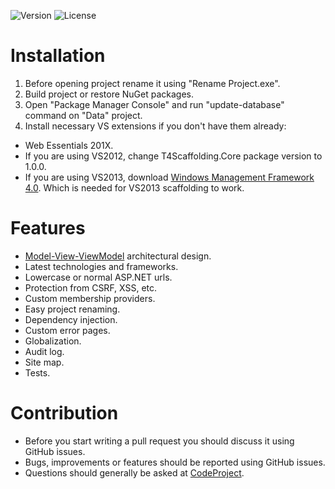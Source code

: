 ![Version](https://img.shields.io/github/release/NonFactors/MVC.Template.svg?style=plastic)
![License](https://img.shields.io/badge/license-MIT-green.svg?style=plastic)

# Installation
1. Before opening project rename it using "Rename Project.exe".
2. Build project or restore NuGet packages.
3. Open "Package Manager Console" and run "update-database" command on "Data" project.
4. Install necessary VS extensions if you don't have them already:
  - Web Essentials 201X.
  - If you are using VS2012, change T4Scaffolding.Core package version to 1.0.0.
  - If you are using VS2013, download [Windows Management Framework 4.0](http://www.microsoft.com/en-us/download/details.aspx?id=40855). Which is needed for VS2013 scaffolding to work.

# Features
- [Model-View-ViewModel](http://en.wikipedia.org/wiki/Model_View_ViewModel) architectural design.
- Latest technologies and frameworks.
- Lowercase or normal ASP.NET urls.
- Protection from CSRF, XSS, etc.
- Custom membership providers.
- Easy project renaming.
- Dependency injection.
- Custom error pages.
- Globalization.
- Audit log.
- Site map.
- Tests.

# Contribution
- Before you start writing a pull request you should discuss it using GitHub issues.
- Bugs, improvements or features should be reported using GitHub issues.
- Questions should generally be asked at [CodeProject](http://www.codeproject.com/Articles/820836/ASP-NET-MVC-Template-introduction).
